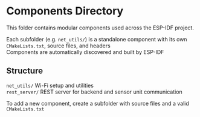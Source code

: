 # Components Directory

This folder contains modular components used across the ESP-IDF project.

Each subfolder (e.g. `net_utils/`) is a standalone component with its own `CMakeLists.txt`, source files, and headers  
Components are automatically discovered and built by ESP-IDF  

## Structure

`net_utils/` Wi-Fi setup and utilities  
`rest_server/` REST server for backend and sensor unit communication  

To add a new component, create a subfolder with source files and a valid `CMakeLists.txt`
